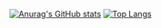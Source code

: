 [![Anurag's GitHub stats](https://github-readme-stats.vercel.app/api?username=allhaillesha)](https://github.com/allhaillesha/github-readme-stats)
[![Top Langs](https://github-readme-stats.vercel.app/api/top-langs/?username=allhaillesha)](https://github.com/allhaillesha/github-readme-stats)
